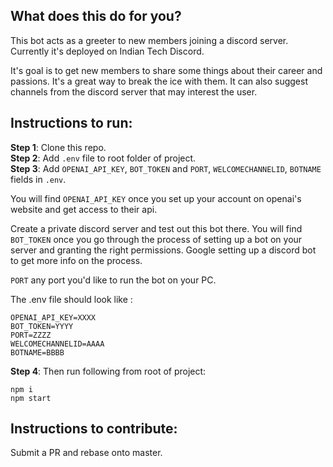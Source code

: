 ## What does this do for you?

This bot acts as a greeter to new members joining a discord server. Currently it's deployed on Indian Tech Discord.

It's goal is to get new members to share some things about their career and passions. It's a great way to break the ice with them. It can also suggest channels from the discord server that may interest the user.

## Instructions to run:

**Step 1**: Clone this repo.  
**Step 2**: Add `.env` file to root folder of project.  
**Step 3**: Add `OPENAI_API_KEY`, `BOT_TOKEN` and `PORT`, `WELCOMECHANNELID`, `BOTNAME` fields in `.env`.

You will find `OPENAI_API_KEY` once you set up your account on openai's website and get access to their api.

Create a private discord server and test out this bot there.
You will find `BOT_TOKEN` once you go through the process of setting up a bot on your server and granting the right permissions. Google setting up a discord bot to get more info on the process.

`PORT` any port you'd like to run the bot on your PC.

The .env file should look like :

```
OPENAI_API_KEY=XXXX
BOT_TOKEN=YYYY
PORT=ZZZZ
WELCOMECHANNELID=AAAA
BOTNAME=BBBB

```

**Step 4**: Then run following from root of project:

```
npm i
npm start
```

## Instructions to contribute:

Submit a PR and rebase onto master.
